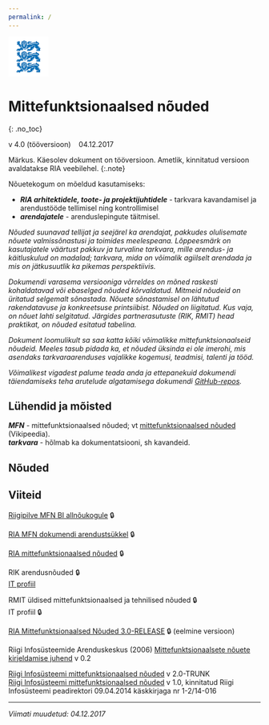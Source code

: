 ```yaml
---
permalink: /
---
```


<img src='img/LOVID.png' style='width: 80px;'>

# Mittefunktsionaalsed nõuded
{: .no_toc}

v 4.0 (tööversioon) &nbsp;&nbsp; 04.12.2017

Märkus. Käesolev dokument on tööversioon. Ametlik, kinnitatud versioon avaldatakse RIA veebilehel.
{:.note}

Nõuetekogum on mõeldud kasutamiseks:<br>
- ___RIA arhitektidele, toote- ja projektijuhtidele___ -  tarkvara kavandamisel ja arendustööde tellimisel ning kontrollimisel<br>
- ___arendajatele___ - arenduslepingute täitmisel.

_Nõuded suunavad tellijat ja seejärel ka arendajat, pakkudes olulisemate nõuete valmissõnastusi ja toimides meelespeana. Lõppeesmärk on kasutajatele väärtust pakkuv ja turvaline tarkvara, mille arendus- ja käitluskulud on madalad; tarkvara, mida on võimalik agiilselt arendada ja mis on jätkusuutlik ka pikemas perspektiivis._

_Dokumendi varasema versiooniga võrreldes on mõned raskesti kohaldatavad või ebaselged nõuded kõrvaldatud. Mitmeid nõudeid on üritatud selgemalt sõnastada. Nõuete sõnastamisel on lähtutud rakendatavuse ja konkreetsuse printsiibist. Nõuded on liigitatud. Kus vaja, on nõuet lahti selgitatud. Järgides partnerasutuste (RIK, RMIT) head praktikat, on nõuded esitatud tabelina._

_Dokument loomulikult sa saa katta kõiki võimalikke mittefunktsionaalseid nõudeid. Meeles tasub pidada ka, et nõuded üksinda ei ole  imerohi, mis asendaks tarkvaraarenduses vajalikke kogemusi, teadmisi, talenti ja tööd._

_Võimalikest vigadest palume teada anda ja ettepanekuid dokumendi täiendamiseks teha arutelude algatamisega dokumendi [GitHub-repos](https://github.com/e-gov/MFN/issues)._ 

## Lühendid ja mõisted

___MFN___ - mittefunktsionaalsed nõuded; vt [mittefunktsionaalsed nõuded](https://et.wikipedia.org/wiki/Mittefunktsionaalsed_n%C3%B5uded) (Vikipeedia).<br>
___tarkvara___ - hõlmab ka dokumentatsiooni, sh kavandeid.

## Nõuded


## Viiteid

[Riigipilve MFN BI allnõukogule](https://confluence.ria.ee/pages/viewpage.action?pageId=19562975) &#128274;

[RIA MFN dokumendi arendustsükkel](https://confluence.ria.ee/pages/viewpage.action?pageId=40698241) &#128274;

[RIA mittefunktsionaalsed nõuded](https://confluence.ria.ee/pages/viewpage.action?pageId=47548375) &#128274;

RIK arendusnõuded &#128274;<br>[IT profiil](http://www.rik.ee/et/asutusest/it-profiil) 

RMIT üldised mittefunktsionaalsed ja tehnilised nõuded &#128274;<br>
IT profiil &#128274;

[RIA Mittefunktsionaalsed Nõuded 3.0-RELEASE](https://confluence.ria.ee/pages/viewpage.action?pageId=43385016) &#128274; (eelmine versioon)

Riigi Infosüsteemide Arenduskeskus (2006) [Mittefunktsionaalsete nõuete kirjeldamise juhend](https://www.ria.ee/public/publikatsioonid/Mittefunk_nouded.doc) v 0.2

[Riigi Infosüsteemi mittefunktsionaalsed nõuded](https://www.ria.ee/riigiarhitektuur/wiki/doku.php?id=mfn) v 2.0-TRUNK<br>
[Riigi Infosüsteemi mittefunktsionaalsed nõuded](https://www.ria.ee/riigiarhitektuur/wiki/lib/exe/fetch.php?media=riigi_infosu%CC%88steemi_mittefunktsionaalsed_no_uded.pdf) v 1.0, kinnitatud Riigi Infosüsteemi peadirektori 09.04.2014 käskkirjaga nr 1-2/14-016

----

_Viimati muudetud: 04.12.2017_

